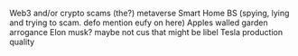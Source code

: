 
Web3 and/or crypto scams
(the?) metaverse
Smart Home BS (spying, lying and trying to scam. defo mention eufy on here)
Apples walled garden arrogance
Elon musk? maybe not cus that might be libel
Tesla production quality